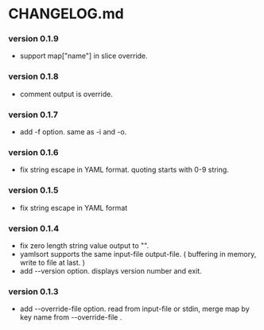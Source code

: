 # CHANGELOG.md

### version 0.1.9

* support map["name"] in slice override.

### version 0.1.8

* comment output is override.

### version 0.1.7

* add -f option. same as -i and -o.

### version 0.1.6

* fix string escape in YAML format. quoting starts with 0-9 string.

### version 0.1.5

* fix string escape in YAML format

### version 0.1.4

* fix zero length string value output to "".
* yamlsort supports the same input-file output-file. ( buffering in memory, write to file at last. )
* add --version option. displays version number and exit.

### version 0.1.3

* add --override-file option. read from input-file or stdin, merge map by key name from --override-file .

